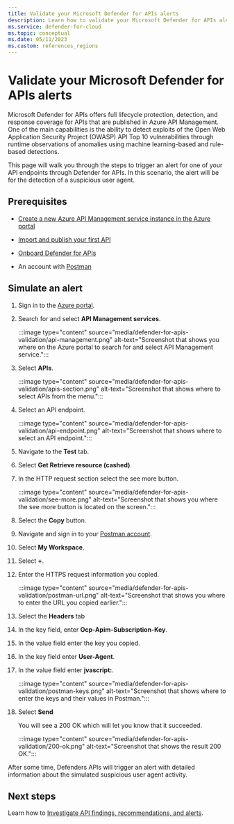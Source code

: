 ```yaml
---
title: Validate your Microsoft Defender for APIs alerts
description: Learn how to validate your Microsoft Defender for APIs alerts
ms.service: defender-for-cloud
ms.topic: conceptual
ms.date: 05/11/2023
ms.custom: references_regions
---
```


# Validate your Microsoft Defender for APIs alerts

Microsoft Defender for APIs offers full lifecycle protection, detection, and response coverage for APIs that are published in Azure API Management. One of the main capabilities is the ability to detect exploits of the Open Web Application Security Project (OWASP) API Top 10 vulnerabilities through runtime observations of anomalies using machine learning-based and rule-based detections.

This page will walk you through the steps to trigger an alert for one of your API endpoints through Defender for APIs. In this scenario, the alert will be for the detection of a suspicious user agent.

## Prerequisites

- [Create a new Azure API Management service instance in the Azure portal](../api-management/get-started-create-service-instance.md)

- [Import and publish your first API](../api-management/import-and-publish.md)

- [Onboard Defender for APIs](defender-for-apis-deploy.md)

- An account with [Postman](https://identity.getpostman.com/signup)

## Simulate an alert

1. Sign in to the [Azure portal](https://portal.azure.com).

1. Search for and select **API Management services**.

    :::image type="content" source="media/defender-for-apis-validation/api-management.png" alt-text="Screenshot that shows you where on the Azure portal to search for and select API Management service.":::

1. Select **APIs**.

    :::image type="content" source="media/defender-for-apis-validation/apis-section.png" alt-text="Screenshot that shows where to select APIs from the menu.":::

1. Select an API endpoint.

    :::image type="content" source="media/defender-for-apis-validation/api-endpoint.png" alt-text="Screenshot that shows where to select an API endpoint.":::

1. Navigate to the **Test** tab.

1. Select **Get Retrieve resource (cashed)**.

1. In the HTTP request section select the see more button.

    :::image type="content" source="media/defender-for-apis-validation/see-more.png" alt-text="Screenshot that shows you where the see more button is located on the screen.":::

1. Select the **Copy** button.

1. Navigate and sign in to your [Postman account](https://www.postman.com/).

1. Select **My Workspace**.

1. Select **+**.

1. Enter the HTTPS request information you copied.

    :::image type="content" source="media/defender-for-apis-validation/postman-url.png" alt-text="Screenshot that shows you where to enter the URL you copied earlier.":::

1. Select the **Headers** tab

1. In the key field, enter **Ocp-Apim-Subscription-Key**.

1. In the value field enter the key you copied.

1. In the key field enter **User-Agent**.

1. In the value field enter **jvascript:**.

    :::image type="content" source="media/defender-for-apis-validation/postman-keys.png" alt-text="Screenshot that shows where to enter the keys and their values in Postman."::: 

1. Select **Send**

    You will see a 200 OK which will let you know that it succeeded.

    :::image type="content" source="media/defender-for-apis-validation/200-ok.png" alt-text="Screenshot that shows the result 200 OK.":::

After some time, Defenders APIs will trigger an alert with detailed information about the simulated suspicious user agent activity.

## Next steps

Learn how to [Investigate API findings, recommendations, and alerts](defender-for-apis-posture.md).
